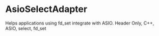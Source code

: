 # AsioSelectAdapter
Helps applications using fd_set integrate with ASIO.  Header Only, C++, ASIO, select, fd_set

